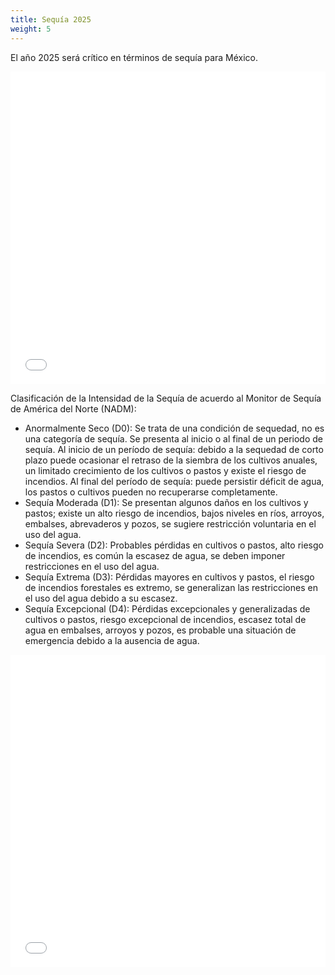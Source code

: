 ```yaml
---
title: Sequía 2025
weight: 5
---
```


El año 2025 será crítico en términos de sequía para México. 

<iframe src="/sequias.html" width="100%" height="500" style="border:none;"></iframe>

Clasificación de la Intensidad de la Sequía de acuerdo al Monitor de Sequía de América del Norte (NADM):

* Anormalmente Seco (D0): Se trata de una condición de sequedad, no es una categoría de sequía. Se presenta al inicio o al final de un periodo de sequía. Al inicio de un período de sequía: debido a la sequedad de corto plazo puede ocasionar el retraso de la siembra de los cultivos anuales, un limitado crecimiento de los cultivos o pastos y existe el riesgo de incendios. Al final del período de sequía: puede persistir déficit de agua, los pastos o cultivos pueden no recuperarse completamente.
* Sequía Moderada (D1): Se presentan algunos daños en los cultivos y pastos; existe un alto riesgo de incendios, bajos niveles en ríos, arroyos, embalses, abrevaderos y pozos, se sugiere restricción voluntaria en el uso del agua.
* Sequía Severa (D2): Probables pérdidas en cultivos o pastos, alto riesgo de incendios, es común la escasez de agua, se deben imponer restricciones en el uso del agua.
* Sequía Extrema (D3): Pérdidas mayores en cultivos y pastos, el riesgo de incendios forestales es extremo, se generalizan las restricciones en el uso del agua debido a su escasez.
* Sequía Excepcional (D4): Pérdidas excepcionales y generalizadas de cultivos o pastos, riesgo excepcional de incendios, escasez total de agua en embalses, arroyos y pozos, es probable una situación de emergencia debido a la ausencia de agua.

<iframe src="/mapa_sequias.html" width="100%" height="500" style="border:none;"></iframe>


